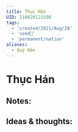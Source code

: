 ```yaml
---
title: Thục Hán
UID: 210828121500
tags:
  - 'created/2021/Aug/28'
  - 'seed🥜'
  - 'permanent/nation'
aliases:
  - Quý Hán
---
```

# Thục Hán

## Notes:


## Ideas & thoughts:
